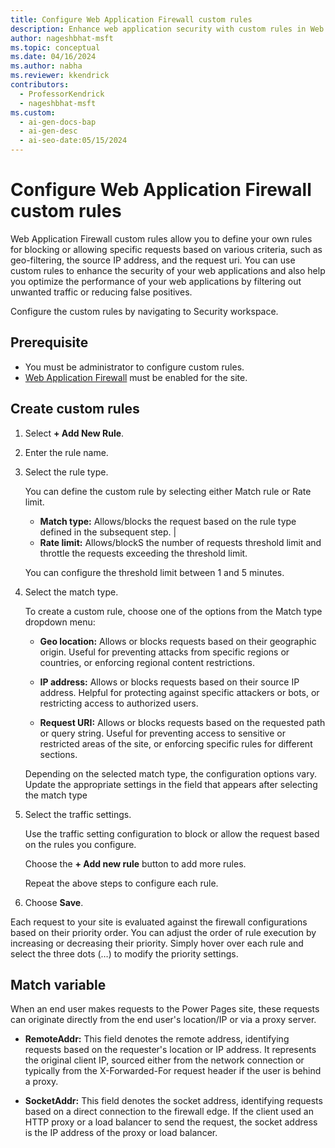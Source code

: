 ```yaml
---
title: Configure Web Application Firewall custom rules
description: Enhance web application security with custom rules in Web Application Firewall, which allows blocking or allowing specific requests based on set criteria.
author: nageshbhat-msft
ms.topic: conceptual
ms.date: 04/16/2024
ms.author: nabha
ms.reviewer: kkendrick
contributors:
  - ProfessorKendrick
  - nageshbhat-msft
ms.custom:
  - ai-gen-docs-bap
  - ai-gen-desc
  - ai-seo-date:05/15/2024
---
```

# Configure Web Application Firewall custom rules

Web Application Firewall custom rules allow you to define your own rules for blocking or allowing specific requests based on various criteria, such as geo-filtering, the source IP address, and the request uri. You can use custom rules to enhance the security of your web applications and also help you optimize the performance of your web applications by filtering out unwanted traffic or reducing false positives. 

Configure the custom rules by navigating to Security workspace. 

## Prerequisite 

- You must be administrator to configure custom rules. 
- [Web Application Firewall](web-application-firewall.md) must be enabled for the site. 

## Create custom rules
 
1. Select **+ Add New Rule**. 

1. Enter the rule name.

1. Select the rule type.

    You can define the custom rule by selecting either Match rule or Rate limit. 

    - **Match type:** Allows/blocks the request based on the rule type defined in the subsequent step.                                      |
    - **Rate limit:** Allows/blockS the number of requests threshold limit and throttle the requests exceeding the threshold limit.
    
    You can configure the threshold limit between 1 and 5 minutes.

1. Select the match type.

    To create a custom rule, choose one of the options from the Match type dropdown menu: 
    
    - **Geo location:** Allows or blocks requests based on their geographic origin. Useful for preventing attacks from specific regions or countries, or enforcing regional content restrictions. 
    
    - **IP address:** Allows or blocks requests based on their source IP address. Helpful for protecting against specific attackers or bots, or restricting access to authorized users. 
    
    - **Request URI:** Allows or blocks requests based on the requested path or query string. Useful for preventing access to sensitive or restricted areas of the site, or enforcing specific rules for different sections. 

    Depending on the selected match type, the configuration options vary. Update the appropriate settings in the field that appears after selecting the match type 

1. Select the traffic settings.

    Use the traffic setting configuration to block or allow the request based on the rules you configure.

    Choose the **+ Add new rule** button to add more rules. 
    
    Repeat the above steps to configure each rule.

1. Choose **Save**. 

Each request to your site is evaluated against the firewall configurations based on their priority order. You can adjust the order of rule execution by increasing or decreasing their priority. Simply hover over each rule and select the three dots (…) to modify the priority settings. 

## Match variable 

When an end user makes requests to the Power Pages site, these requests can originate directly from the end user's location/IP or via a proxy server.  

- **RemoteAddr:** This field denotes the remote address, identifying requests based on the requester's location or IP address. It represents the original client IP, sourced either from the network connection or typically from the X-Forwarded-For request header if the user is behind a proxy. 

- **SocketAddr:** This field denotes the socket address, identifying requests based on a direct connection to the firewall edge. If the client used an HTTP proxy or a load balancer to send the request, the socket address is the IP address of the proxy or load balancer. 